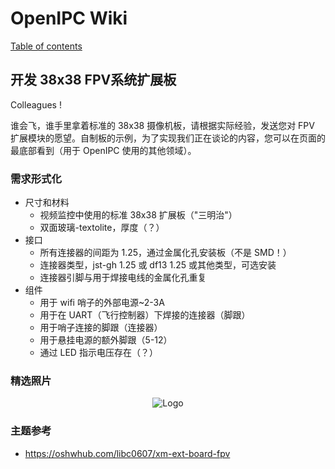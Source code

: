 # OpenIPC Wiki
[Table of contents](../README.md)

开发 38x38 FPV系统扩展板
--------------------------------

Colleagues !

谁会飞，谁手里拿着标准的 38x38 摄像机板，请根据实际经验，发送您对 FPV 扩展模块的愿望。自制板的示例，为了实现我们正在谈论的内容，您可以在页面的最底部看到（用于 OpenIPC 使用的其他领域）。


### 需求形式化

- 尺寸和材料
  - 视频监控中使用的标准 38x38 扩展板（"三明治"）
  - 双面玻璃-textolite，厚度（？）
- 接口
  - 所有连接器的间距为 1.25，通过金属化孔安装板（不是 SMD！）
  - 连接器类型，jst-gh 1.25 或 df13 1.25 或其他类型，可选安装
  - 连接器引脚与用于焊接电线的金属化孔重复
- 组件
  - 用于 wifi 哨子的外部电源~2-3A
  - 用于在 UART（飞行控制器）下焊接的连接器（脚跟）
  - 用于哨子连接的脚跟（连接器）
  - 用于悬挂电源的额外脚跟（5-12）
  - 通过 LED 指示电压存在（？）

### 精选照片

<p align="center">
<img src="https://github.com/OpenIPC/wiki/blob/master/images/fpv-extension-old.jpg?raw=true" alt="Logo"/>
</p>

### 主题参考

* https://oshwhub.com/libc0607/xm-ext-board-fpv

